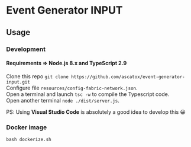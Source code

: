 # Event Generator INPUT
## Usage

### Development 
#### Requirements => Node.js 8.x and TypeScript 2.9
Clone this repo `git clone https://github.com/ascatox/event-generator-input.git` <br/>
Configure file `resources/config-fabric-network.json`. <br/>
Open a terminal and launch `tsc -w` to compile the Typescript code. <br/>
Open another terminal `node ./dist/server.js`. <br/>

PS: Using **Visual Studio Code** is absolutely a good idea to develop this 😀 

### Docker image
 `bash dockerize.sh`